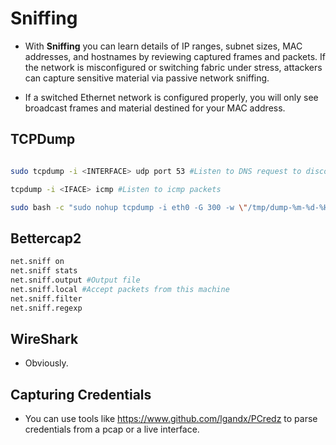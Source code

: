 # Sniffing 

  - With **Sniffing** you can learn details of IP ranges, subnet sizes, MAC addresses, and hostnames by reviewing captured frames and packets. If the network is misconfigured or switching fabric under stress, attackers can capture sensitive material via passive network sniffing.

  - If a switched Ethernet network is configured properly, you will only see broadcast frames and material destined for your MAC address.

## TCPDump

```bash

sudo tcpdump -i <INTERFACE> udp port 53 #Listen to DNS request to discover what is searching the host

tcpdump -i <IFACE> icmp #Listen to icmp packets

sudo bash -c "sudo nohup tcpdump -i eth0 -G 300 -w \"/tmp/dump-%m-%d-%H-%M-%S-%s.pcap\" -W 50 'tcp and (port 80 or port 443)' &"

```


## Bettercap2

```bash
net.sniff on
net.sniff stats
net.sniff.output #Output file
net.sniff.local #Accept packets from this machine
net.sniff.filter
net.sniff.regexp

```

## WireShark

  - Obviously. 
  
## Capturing Credentials

  - You can use tools like https://www.github.com/lgandx/PCredz to parse credentials from a pcap or a live interface.  
    

